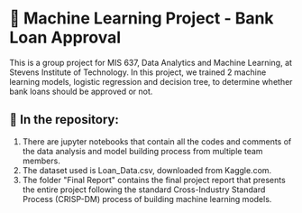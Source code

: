 # 🏦 Machine Learning Project - Bank Loan Approval
This is a group project for MIS 637, Data Analytics and Machine Learning, at Stevens Institute of Technology. In this project, we trained 2 machine learning models, logistic regression and decision tree, to determine whether bank loans should be approved or not.
## :page_facing_up: In the repository:
1. There are jupyter notebooks that contain all the codes and comments of the data analysis and model building process from multiple team members. 
2. The dataset used is Loan_Data.csv, downloaded from Kaggle.com.
3. The folder "Final Report" contains the final project report that presents the entire project following the standard Cross-Industry Standard Process (CRISP-DM) process of building machine learning models.
